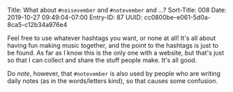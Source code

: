 Title: What about `#noisevember` and `#notevember` and ...?
Sort-Title: 008
Date: 2019-10-27 09:49:04-07:00
Entry-ID: 87
UUID: cc0800be-e061-5d0a-8ca5-c12b34a976e4

Feel free to use whatever hashtags you want, or none at all! It's all about having fun making music together, and the point to the hashtags is just to be found. As far as I know this is the only one with a website, but that's just so that I can collect and share the stuff people make. It's all good.

Do *note*, however, that `#notevember` is also used by people who are writing daily notes (as in the words/letters kind), so that causes some confusion.
